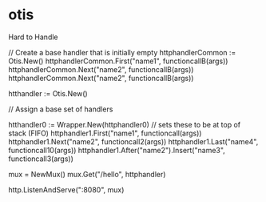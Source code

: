 otis
====
Hard to Handle

// Create a base handler that is initially empty 
httphandlerCommon := Otis.New()
httphandlerCommon.First("name1", functioncallB(args))
httphandlerCommon.Next("name2", functioncallB(args))
httphandlerCommon.Next("name2", functioncallB(args))

htthandler := Otis.New()

// Assign a base set of handlers




htthandler0 := Wrapper.New(httphandler0) // sets these to be at top of stack (FIFO)
httphandler1.First("name1", functioncall(args))
httphandler1.Next("name2", functioncall2(args))
httphandler1.Last("name4", functioncall10(args))
httphandler1.After("name2").Insert("name3", functioncall3(args))

mux = NewMux()
mux.Get("/hello", httphandler)

http.ListenAndServe(":8080", mux)
